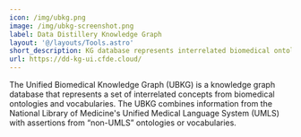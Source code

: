 ```yaml
---
icon: /img/ubkg.png
image: /img/ubkg-screenshot.png
label: Data Distillery Knowledge Graph
layout: '@/layouts/Tools.astro'
short_description: KG database represents interrelated biomedical ontologies and vocabularies
url: https://dd-kg-ui.cfde.cloud/
---
```

The Unified Biomedical Knowledge Graph (UBKG) is a knowledge graph database that represents a set of interrelated concepts from biomedical ontologies and vocabularies. The UBKG combines information from the National Library of Medicine's Unified Medical Language System (UMLS) with assertions from “non-UMLS” ontologies or vocabularies.